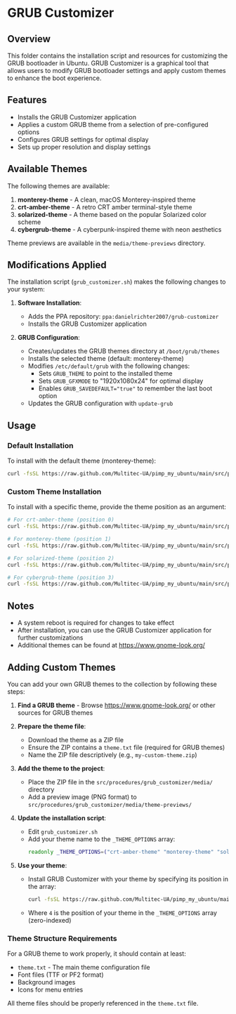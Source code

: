 # GRUB Customizer

## Overview
This folder contains the installation script and resources for customizing the GRUB bootloader in Ubuntu. GRUB Customizer is a graphical tool that allows users to modify GRUB bootloader settings and apply custom themes to enhance the boot experience.

## Features

- Installs the GRUB Customizer application
- Applies a custom GRUB theme from a selection of pre-configured options
- Configures GRUB settings for optimal display
- Sets up proper resolution and display settings

## Available Themes

The following themes are available:

1. **monterey-theme** - A clean, macOS Monterey-inspired theme
2. **crt-amber-theme** - A retro CRT amber terminal-style theme
3. **solarized-theme** - A theme based on the popular Solarized color scheme
4. **cybergrub-theme** - A cyberpunk-inspired theme with neon aesthetics

Theme previews are available in the `media/theme-previews` directory.

## Modifications Applied

The installation script (`grub_customizer.sh`) makes the following changes to your system:

1. **Software Installation**:
   - Adds the PPA repository: `ppa:danielrichter2007/grub-customizer`
   - Installs the GRUB Customizer application

2. **GRUB Configuration**:
   - Creates/updates the GRUB themes directory at `/boot/grub/themes`
   - Installs the selected theme (default: monterey-theme)
   - Modifies `/etc/default/grub` with the following changes:
     - Sets `GRUB_THEME` to point to the installed theme
     - Sets `GRUB_GFXMODE` to "1920x1080x24" for optimal display
     - Enables `GRUB_SAVEDEFAULT="true"` to remember the last boot option
   - Updates the GRUB configuration with `update-grub`

## Usage

### Default Installation

To install with the default theme (monterey-theme):

```bash
curl -fsSL https://raw.github.com/Multitec-UA/pimp_my_ubuntu/main/src/procedures/grub-customizer/grub-customizer.sh | sudo bash
```

### Custom Theme Installation

To install with a specific theme, provide the theme position as an argument:

```bash
# For crt-amber-theme (position 0)
curl -fsSL https://raw.github.com/Multitec-UA/pimp_my_ubuntu/main/src/procedures/grub-customizer/grub-customizer.sh | sudo bash -s 1

# For monterey-theme (position 1)
curl -fsSL https://raw.github.com/Multitec-UA/pimp_my_ubuntu/main/src/procedures/grub-customizer/grub-customizer.sh | sudo bash -s 2

# For solarized-theme (position 2)
curl -fsSL https://raw.github.com/Multitec-UA/pimp_my_ubuntu/main/src/procedures/grub-customizer/grub-customizer.sh | sudo bash -s 3

# For cybergrub-theme (position 3)
curl -fsSL https://raw.github.com/Multitec-UA/pimp_my_ubuntu/main/src/procedures/grub-customizer/grub-customizer.sh | sudo bash -s 3
```

## Notes

- A system reboot is required for changes to take effect
- After installation, you can use the GRUB Customizer application for further customizations
- Additional themes can be found at https://www.gnome-look.org/ 

## Adding Custom Themes

You can add your own GRUB themes to the collection by following these steps:

1. **Find a GRUB theme** - Browse https://www.gnome-look.org/ or other sources for GRUB themes
2. **Prepare the theme file**:
   - Download the theme as a ZIP file
   - Ensure the ZIP contains a `theme.txt` file (required for GRUB themes)
   - Name the ZIP file descriptively (e.g., `my-custom-theme.zip`)

3. **Add the theme to the project**:
   - Place the ZIP file in the `src/procedures/grub_customizer/media/` directory
   - Add a preview image (PNG format) to `src/procedures/grub_customizer/media/theme-previews/`

4. **Update the installation script**:
   - Edit `grub_customizer.sh`
   - Add your theme name to the `_THEME_OPTIONS` array:
     ```bash
     readonly _THEME_OPTIONS=("crt-amber-theme" "monterey-theme" "solarized-theme" "cybergrub-theme" "my-custom-theme")
     ```

5. **Use your theme**:
   - Install GRUB Customizer with your theme by specifying its position in the array:
     ```bash
     curl -fsSL https://raw.github.com/Multitec-UA/pimp_my_ubuntu/main/src/procedures/grub-customizer/grub-customizer.sh | sudo bash -s 4
     ```
   - Where `4` is the position of your theme in the `_THEME_OPTIONS` array (zero-indexed)

### Theme Structure Requirements

For a GRUB theme to work properly, it should contain at least:

- `theme.txt` - The main theme configuration file
- Font files (TTF or PF2 format)
- Background images
- Icons for menu entries

All theme files should be properly referenced in the `theme.txt` file. 